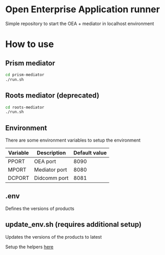 # Open Enterprise Application runner

Simple repository to start the OEA + mediator in localhost environment 

# How to use

## Prism mediator

```bash
cd prism-mediator
./run.sh
```

## Roots mediator (deprecated)

```bash
cd roots-mediator
./run.sh
```

## Environment

There are some environment variables to setup the environment

| Variable | Description   | Default value |
|----------|---------------|---------------|
| PPORT    | OEA port      | 8090          |
| MPORT    | Mediator port | 8080          |
| DCPORT   | Didcomm port  | 8081          |

## .env

Defines the versions of products

## update_env.sh (requires additional setup)

Updates the versions of the products to latest

Setup the helpers [here](https://github.com/hyperledger-labs/open-enterprise-agent/tree/main/infrastructure/utils/python/github-helpers)

